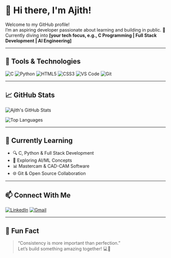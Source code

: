 # 👋 Hi there, I'm Ajith!

Welcome to my GitHub profile!  
I’m an aspiring developer passionate about learning and building in public. 🚀  
Currently diving into **[your tech focus, e.g., C Programming | Full Stack Development | AI Engineering]**

---

## 🔧 Tools & Technologies

<!-- Update with tools you know or are learning -->
![C](https://img.shields.io/badge/-C-00599C?style=flat-square&logo=c&logoColor=white)
![Python](https://img.shields.io/badge/-Python-3776AB?style=flat-square&logo=python&logoColor=white)
![HTML5](https://img.shields.io/badge/-HTML5-E34F26?style=flat-square&logo=html5&logoColor=white)
![CSS3](https://img.shields.io/badge/-CSS3-1572B6?style=flat-square&logo=css3&logoColor=white)
![VS Code](https://img.shields.io/badge/-VSCode-007ACC?style=flat-square&logo=visual-studio-code&logoColor=white)
![Git](https://img.shields.io/badge/-Git-F05032?style=flat-square&logo=git&logoColor=white)

---

## 📈 GitHub Stats

<!-- Replace "ajith-github-username" with your actual GitHub username -->
![Ajith's GitHub Stats](https://github-readme-stats.vercel.app/api?username=ajith-github-username&show_icons=true&theme=tokyonight&hide_border=true)

![Top Languages](https://github-readme-stats.vercel.app/api/top-langs/?username=ajith-github-username&layout=compact&theme=tokyonight&hide_border=true)

---

## 🧠 Currently Learning

- 🔍 C, Python & Full Stack Development  
- 🧠 Exploring AI/ML Concepts  
- 📊 Mastercam & CAD-CAM Software  
- 🌐 Git & Open Source Collaboration

---

## 📫 Connect With Me

[![LinkedIn](https://img.shields.io/badge/-LinkedIn-blue?style=flat-square&logo=linkedin)](https://linkedin.com/in/your-profile)
[![Gmail](https://img.shields.io/badge/-Gmail-D14836?style=flat-square&logo=gmail&logoColor=white)](mailto:your-email@gmail.com)

---

## 🚀 Fun Fact

> “Consistency is more important than perfection.”  
Let’s build something amazing together! 💻🌟

